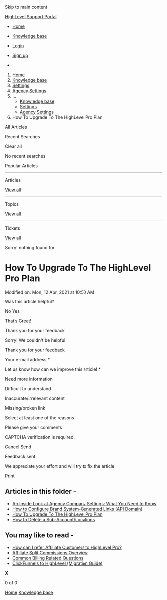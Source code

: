 Skip to main content

[ HighLevel Support Portal ](https://help.gohighlevel.com)

  * [ Home ](/support/home)
  * [ Knowledge base ](/support/solutions)

  * [Login](/support/login)
  * [Sign up](/support/signup)
  * 

  1. [Home](/support/home)
  2. [Knowledge base](/support/solutions)
  3. [Settings](/support/solutions/48000449595)
  4. [Agency Settings](/support/solutions/folders/48000666029)
  5. ... 
     * [Knowledge base](/support/solutions)
     * [Settings](/support/solutions/48000449595)
     * [Agency Settings](/support/solutions/folders/48000666029)
  6. How To Upgrade To The HighLevel Pro Plan

All  Articles 

Recent Searches

Clear all

No recent searches

Popular Articles

* * *

Articles

[View all](/support/search/solutions)

* * *

Topics

[View all](/support/search/topics)

* * *

Tickets

[View all](/support/search/tickets)

Sorry! nothing found for   

# How To Upgrade To The HighLevel Pro Plan

Modified on: Mon, 12 Apr, 2021 at 10:50 AM

Was this article helpful?

No  Yes 

That’s Great!

Thank you for your feedback

Sorry! We couldn't be helpful

Thank you for your feedback

Your e-mail address *

Let us know how can we improve this article! *

Need more information 

Difficult to understand 

Inaccurate/irrelevant content 

Missing/broken link 

Select at least one of the reasons 

Please give your comments 

CAPTCHA verification is required. 

Cancel  Send 

Feedback sent

We appreciate your effort and will try to fix the article

[Print](javascript:print\(\))

## Articles in this folder -

  * [An Inside Look at Agency Company Settings: What You Need to Know](/support/solutions/articles/48000982604-an-inside-look-at-agency-company-settings-what-you-need-to-know)
  * [How to Configure Brand System-Generated Links (API Domain)](/support/solutions/articles/48001143244-how-to-configure-brand-system-generated-links-api-domain-)
  * [How To Upgrade To The HighLevel Pro Plan](/support/solutions/articles/48001180534-how-to-upgrade-to-the-highlevel-pro-plan)
  * [How to Delete a Sub-Account/Locations](/support/solutions/articles/48001184862-how-to-delete-a-sub-account-locations)

## You may like to read -

  * [How can I refer Affiliate Customers to HighLevel Pro?](/support/solutions/articles/48001212884-how-can-i-refer-affiliate-customers-to-highlevel-pro-)
  * [Affiliate Split Commissions Overview](/support/solutions/articles/155000002420-affiliate-split-commissions-overview)
  * [Common Billing Related Questions](/support/solutions/articles/48001208376-common-billing-related-questions)
  * [ClickFunnels to HighLevel (Migration Guide)](/support/solutions/articles/155000003389-clickfunnels-to-highlevel-migration-guide-)

**X**

0 of 0 []()

[Home](/support/home) [Knowledge base](/support/solutions)
